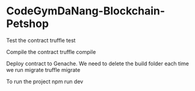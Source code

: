 # CodeGymDaNang-Blockchain-Petshop
Test the contract
truffle test

Compile the contract
truffle compile

Deploy contract to Genache. We need to delete the build folder each time we run migrate
truffle migrate

To run the project
npm run dev